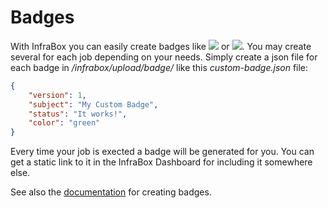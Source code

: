 Badges
======

With InfraBox you can easily create badges like <img src="https://img.shields.io/badge/coverage-99%25-red.svg"> or <img src="https://img.shields.io/badge/MySubject-MyStatus-green.svg">. You may create several for each job depending on your needs. Simply create a json file for each badge in _/infrabox/upload/badge/_ like this _custom-badge.json_ file:

```json
{
    "version": 1,
    "subject": "My Custom Badge",
    "status": "It works!",
    "color": "green"
}
```

Every time your job is exected a badge will be generated for you. You can get a static link to it in the InfraBox Dashboard for including it somewhere else.

See also the [documentation](https://github.com/SAP/InfraBox/blob/master/docs/doc.md#badges) for creating badges.
